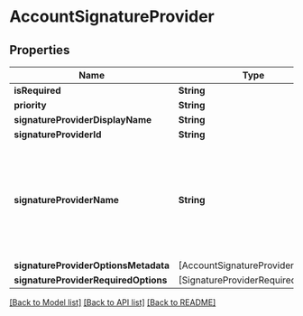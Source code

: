 # AccountSignatureProvider

## Properties
Name | Type | Description | Notes
------------ | ------------- | ------------- | -------------
**isRequired** | **String** | Reserved for DocuSign. | [optional] 
**priority** | **String** | Reserved for DocuSign. | [optional] 
**signatureProviderDisplayName** | **String** | Reserved for DocuSign. | [optional] 
**signatureProviderId** | **String** | Reserved for DocuSign. | [optional] 
**signatureProviderName** | **String** | The name of an Electronic or Standards Based Signature (digital signature) provider for the signer to use. For details, see [the current provider list](https://developers.docusign.com/esign-rest-api/guides/standards-based-signatures). You can also retrieve the list by using the [AccountSignatureProviders::List](https://developers.docusign.com/esign-rest-api/reference/Accounts/AccountSignatureProviders/list/) method.  Example: &#x60;universalsignaturepen_default&#x60;   | [optional] 
**signatureProviderOptionsMetadata** | [AccountSignatureProviderOption] | Reserved for DocuSign. | [optional] 
**signatureProviderRequiredOptions** | [SignatureProviderRequiredOption] | Reserved for DocuSign. | [optional] 

[[Back to Model list]](../README.md#documentation-for-models) [[Back to API list]](../README.md#documentation-for-api-endpoints) [[Back to README]](../README.md)


